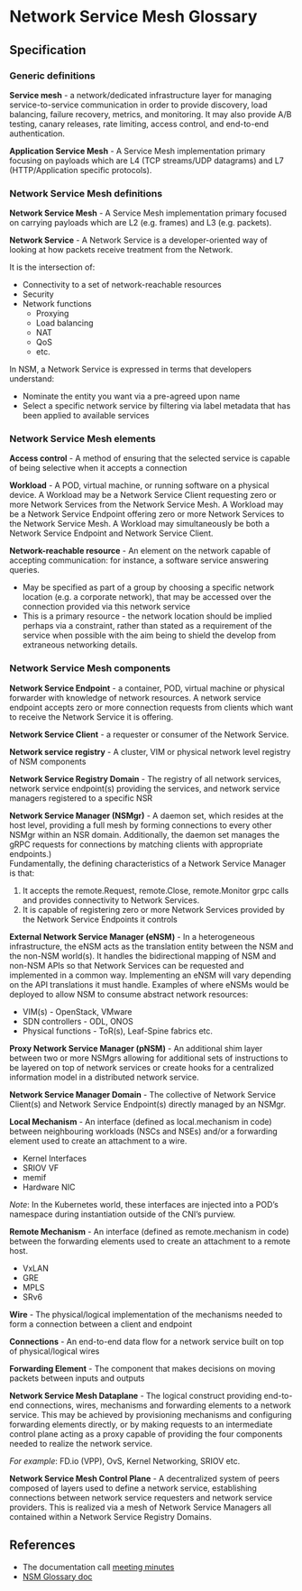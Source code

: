 
Network Service Mesh Glossary
============================

Specification
-------------

### Generic definitions

**Service mesh** - a network/dedicated infrastructure layer for managing service-to-service communication in order to provide discovery, load balancing, failure recovery, metrics, and monitoring. It may also provide A/B testing, canary releases, rate limiting, access control, and end-to-end authentication.

**Application Service Mesh** - A Service Mesh implementation primary focusing on payloads which are L4 (TCP streams/UDP datagrams) and L7 (HTTP/Application specific protocols).

### Network Service Mesh definitions

**Network Service Mesh** - A Service Mesh implementation primary focused on carrying payloads which are L2 (e.g. frames) and L3 (e.g. packets).

**Network Service** - A Network Service is a developer-oriented way of looking at how packets receive treatment from the Network.

It is the intersection of:
 * Connectivity to a set of network-reachable resources
 * Security
 * Network functions
    * Proxying
    * Load balancing
    * NAT
    * QoS
    * etc.

In NSM, a Network Service is expressed in terms that developers understand:
 * Nominate the entity you want via a pre-agreed upon name
 * Select a specific network service by filtering via label metadata that has been applied to available services

### Network Service Mesh elements

**Access control** - A method of ensuring that the selected service is capable of being selective when it accepts a connection

**Workload** - A POD, virtual machine, or running software on a physical device.  A Workload may be a Network Service Client requesting zero or more Network Services from the Network Service Mesh.  A Workload may be a Network Service Endpoint offering zero or more Network Services to the Network Service Mesh.  A Workload may simultaneously be both a Network Service Endpoint and Network Service Client.

**Network-reachable resource** - An element on the network capable of accepting communication: for instance, a software service answering queries.
 * May be specified as part of a group by choosing a specific network location (e.g. a corporate network), that may be accessed over the connection provided via this network service
 * This is a primary resource - the network location should be implied perhaps via a constraint, rather than stated as a requirement of the service when possible with the aim being to shield the develop from extraneous networking details.

### Network Service Mesh components

**Network Service Endpoint** - a container, POD, virtual machine or physical forwarder with knowledge of network resources.  A network service endpoint accepts zero or more connection requests from clients which want to receive the Network Service it is offering.

**Network Service Client** - a requester or consumer of the Network Service.

**Network service registry** -  A cluster, VIM or physical network level registry of NSM components

**Network Service Registry Domain** - The registry of all network services, network service endpoint(s) providing the services, and network service managers registered to a specific NSR

**Network Service Manager (NSMgr)** - A daemon set, which resides at the host level, providing a full mesh by forming connections to every other NSMgr within an NSR domain. Additionally, the daemon set manages the gRPC requests for connections by matching clients with appropriate endpoints.)  
Fundamentally, the defining characteristics of a Network Service Manager is that:
 1. It accepts the remote.Request, remote.Close, remote.Monitor grpc calls and provides connectivity to Network Services.
 2. It is capable of registering zero or more Network Services provided by the Network Service Endpoints it controls

**External Network Service Manager (eNSM)** - In a heterogeneous infrastructure, the eNSM acts as the translation entity between the NSM and the non-NSM world(s). It handles the bidirectional mapping of NSM and non-NSM APIs so that Network Services can be requested and implemented in a common way. Implementing an eNSM will vary depending on the API translations it must handle. Examples of where eNSMs would be deployed to allow NSM to consume abstract network resources:
 * VIM(s) - OpenStack, VMware
 * SDN controllers - ODL, ONOS
 * Physical functions - ToR(s), Leaf-Spine fabrics etc.

**Proxy Network Service Manager (pNSM)** - An additional shim layer between two or more NSMgrs allowing for additional sets of instructions to be layered on top of network services or create hooks for a centralized information model in a distributed network service.

**Network Service Manager Domain** - The collective of Network Service Client(s) and Network Service Endpoint(s) directly managed by an NSMgr.

**Local Mechanism** - An interface (defined as local.mechanism in code) between neighbouring workloads (NSCs and NSEs) and/or a forwarding element used to create an attachment to a wire.
 * Kernel Interfaces
 * SRIOV VF
 * memif
 * Hardware NIC

*Note*: In the Kubernetes world, these interfaces are injected into a POD’s namespace during instantiation outside of the CNI’s purview.

**Remote Mechanism** - An interface (defined as remote.mechanism in code) between the forwarding elements used to create an attachment to a remote host.
 * VxLAN
 * GRE
 * MPLS
 * SRv6

**Wire** - The physical/logical implementation of the mechanisms needed to form a connection between a client and endpoint

**Connections** - An end-to-end data flow for a network service built on top of physical/logical wires

**Forwarding Element** - The component that makes decisions on moving packets between inputs and outputs

**Network Service Mesh Dataplane** - The logical construct providing end-to-end connections, wires, mechanisms and forwarding elements to a network service. This may be achieved by provisioning mechanisms and configuring forwarding elements directly, or by making requests to an intermediate control plane acting as a proxy capable of providing the four components needed to realize the network service.

*For example*: FD.io (VPP), OvS, Kernel Networking, SRIOV etc.

**Network Service Mesh Control Plane** - A decentralized system of peers composed of layers used to define a network service, establishing connections between network service requesters and network service providers. This is realized via a mesh of Network Service Managers all contained within a Network Service Registry Domains.


References
----------

* The documentation call [meeting minutes](https://docs.google.com/document/d/1113nzdL-DcDAWT3963IsS9LeekgXLTgGebxPO7ZnJaA/edit#)
* [NSM Glossary doc](https://docs.google.com/document/d/1zQOIQySDPgk2uUUKAWW34GiO0GVOwsN0qQA9tvSn97A/edit#)
